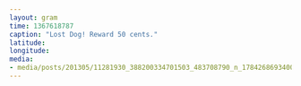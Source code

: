 ```yaml
---
layout: gram
time: 1367618787
caption: "Lost Dog! Reward 50 cents."
latitude: 
longitude: 
media:
- media/posts/201305/11281930_388200334701503_483708790_n_17842686934000351.jpg
---
```

